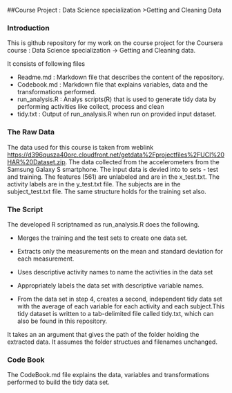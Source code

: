 ##Course Project : Data Science specialization >Getting and Cleaning Data

### Introduction

This is github  repository for  my work on   the course project for the Coursera course : Data Science specialization -> Getting and Cleaning data. 

It consists of following files

* Readme.md : Markdown file that describes the content of the repository.
* Codebook.md : Markdown file that explains variables, data and the transformations performed.
* run_analysis.R : Analys scripts(R) that is used  to generate tidy data by performing activities like  collect, process and clean 
* tidy.txt : Output of run_analysis.R when run on provided input dataset.

### The Raw Data
The data used for this course is taken from weblink 
https://d396qusza40orc.cloudfront.net/getdata%2Fprojectfiles%2FUCI%20HAR%20Dataset.zip.
The data collected from the  accelerometers from the Samsung Galaxy S smartphone. The input data  is devied into to sets - test and training.
The features (561) are unlabeled and are  in the x_test.txt. The activity labels are in the y_test.txt file. The subjects are in the subject_test.txt file.
The same structure holds for the training set also.

### The Script

The developed R scriptnamed as  run_analysis.R does the following. 

* Merges the training and the test sets to create one data set.

* Extracts only the measurements on the mean and standard deviation for each measurement. 

* Uses descriptive activity names to name the activities in the data set

* Appropriately labels the data set with descriptive variable names. 

* From the data set in step 4, creates a second, independent tidy data set with the average of each variable for each activity and each subject.This tidy dataset is written to a tab-delimited file called tidy.txt, which can also be found in this repository.

It takes an an argument that gives the path of the folder holding the extracted data. It assumes the folder structues and filenames unchanged.

### Code Book

The CodeBook.md file explains the  data, variables and transformations performed to build the tidy data set.